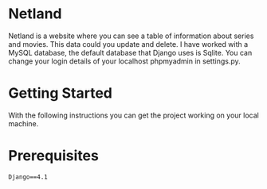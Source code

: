 # Netland
Netland is a website where you can see a table of information about series and movies. This data could you update and delete. I have worked with a MySQL database, the default database that Django uses is Sqlite. You can change your login details of your localhost phpmyadmin in settings.py.

# Getting Started
With the following instructions you can get the project working on your local machine.

# Prerequisites
`Django==4.1`


